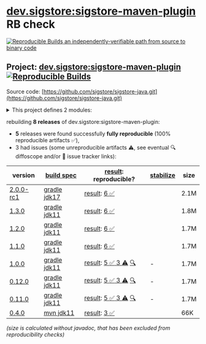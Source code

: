 [dev.sigstore:sigstore-maven-plugin](https://central.sonatype.com/artifact/dev.sigstore/sigstore-maven-plugin/versions) RB check
=======

[![Reproducible Builds](https://reproducible-builds.org/images/logos/rb.svg) an independently-verifiable path from source to binary code](https://reproducible-builds.org/)

## Project: [dev.sigstore:sigstore-maven-plugin](https://central.sonatype.com/artifact/dev.sigstore/sigstore-maven-plugin/versions) [![Reproducible Builds](https://img.shields.io/endpoint?url=https://raw.githubusercontent.com/jvm-repo-rebuild/reproducible-central/master/content/dev/sigstore/sigstore-maven-plugin/badge.json)](https://github.com/jvm-repo-rebuild/reproducible-central/blob/master/content/dev/sigstore/sigstore-maven-plugin/README.md)

Source code: [https://github.com/sigstore/sigstore-java.git](https://github.com/sigstore/sigstore-java.git)

<details><summary>This project defines 2 modules:</summary>

* [dev.sigstore:sigstore-java](https://central.sonatype.com/artifact/dev.sigstore/sigstore-java/overview)
* [dev.sigstore:sigstore-maven-plugin](https://central.sonatype.com/artifact/dev.sigstore/sigstore-maven-plugin/overview)
</details>

rebuilding **8 releases** of dev.sigstore:sigstore-maven-plugin:
- **5** releases were found successfully **fully reproducible** (100% reproducible artifacts :white_check_mark:),
- 3 had issues (some unreproducible artifacts :warning:, see eventual :mag: diffoscope and/or :memo: issue tracker links):

| version | [build spec](/BUILDSPEC.md) | [result](https://reproducible-builds.org/docs/jvm/): reproducible? | [stabilize](https://github.com/google/oss-rebuild/blob/main/cmd/stabilize/README.md) | size |
| -- | --------- | ------ | ------ | -- |
| [2.0.0-rc1](https://central.sonatype.com/artifact/dev.sigstore/sigstore-maven-plugin/2.0.0-rc1/pom) | [gradle jdk17](sigstore-maven-plugin-2.0.0-rc1.buildspec) | [result](sigstore-maven-plugin-2.0.0-rc1.buildinfo): [6 :white_check_mark: ](sigstore-maven-plugin-2.0.0-rc1.buildcompare) | | 2.1M |
| [1.3.0](https://central.sonatype.com/artifact/dev.sigstore/sigstore-maven-plugin/1.3.0/pom) | [gradle jdk11](sigstore-maven-plugin-1.3.0.buildspec) | [result](sigstore-maven-plugin-1.3.0.buildinfo): [6 :white_check_mark: ](sigstore-maven-plugin-1.3.0.buildcompare) | | 1.8M |
| [1.2.0](https://central.sonatype.com/artifact/dev.sigstore/sigstore-maven-plugin/1.2.0/pom) | [gradle jdk11](sigstore-maven-plugin-1.2.0.buildspec) | [result](sigstore-maven-plugin-1.2.0.buildinfo): [6 :white_check_mark: ](sigstore-maven-plugin-1.2.0.buildcompare) | | 1.7M |
| [1.1.0](https://central.sonatype.com/artifact/dev.sigstore/sigstore-maven-plugin/1.1.0/pom) | [gradle jdk11](sigstore-maven-plugin-1.1.0.buildspec) | [result](sigstore-maven-plugin-1.1.0.buildinfo): [6 :white_check_mark: ](sigstore-maven-plugin-1.1.0.buildcompare) | | 1.7M |
| [1.0.0](https://central.sonatype.com/artifact/dev.sigstore/sigstore-maven-plugin/1.0.0/pom) | [gradle jdk11](sigstore-maven-plugin-1.0.0.buildspec) | [result](sigstore-maven-plugin-1.0.0.buildinfo): [5 :white_check_mark:  3 :warning:](sigstore-maven-plugin-1.0.0.buildcompare) [:mag:](sigstore-maven-plugin-1.0.0.diffoscope) | - | 1.7M |
| [0.12.0](https://central.sonatype.com/artifact/dev.sigstore/sigstore-maven-plugin/0.12.0/pom) | [gradle jdk11](sigstore-maven-plugin-0.12.0.buildspec) | [result](sigstore-maven-plugin-0.12.0.buildinfo): [5 :white_check_mark:  3 :warning:](sigstore-maven-plugin-0.12.0.buildcompare) [:mag:](sigstore-maven-plugin-0.12.0.diffoscope) | - | 1.7M |
| [0.11.0](https://central.sonatype.com/artifact/dev.sigstore/sigstore-maven-plugin/0.11.0/pom) | [gradle jdk11](sigstore-maven-plugin-0.11.0.buildspec) | [result](sigstore-maven-plugin-0.11.0.buildinfo): [5 :white_check_mark:  3 :warning:](sigstore-maven-plugin-0.11.0.buildcompare) [:mag:](sigstore-maven-plugin-0.11.0.diffoscope) | - | 1.7M |
| [0.4.0](https://central.sonatype.com/artifact/dev.sigstore/sigstore-maven-plugin/0.4.0/pom) | [mvn jdk11](sigstore-maven-plugin-0.4.0.buildspec) | [result](sigstore-maven-plugin-0.4.0.buildinfo): [3 :white_check_mark: ](sigstore-maven-plugin-0.4.0.buildcompare) | | 66K |

<i>(size is calculated without javadoc, that has been excluded from reproducibility checks)</i>
